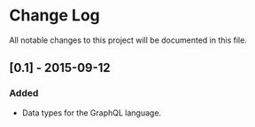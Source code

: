 # Change Log
All notable changes to this project will be documented in this file.

## [0.1] - 2015-09-12
### Added
- Data types for the GraphQL language.
